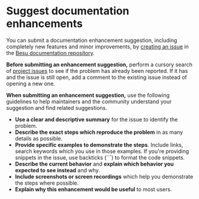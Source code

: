 # Suggest documentation enhancements

You can submit a documentation enhancement suggestion, including completely new features and minor improvements, by [creating an issue](https://docs.github.com/en/issues/tracking-your-work-with-issues/creating-an-issue) in the [Besu documentation repository](https://github.com/hyperledger/besu-docs/issues).

**Before submitting an enhancement suggestion,** perform a cursory search of [project issues](https://github.com/hyperledger/besu-docs/issues) to see if the problem has already been reported. If it has and the issue is still open, add a comment to the existing issue instead of opening a new one.

**When submitting an enhancement suggestion,** use the following guidelines to help maintainers and the community understand your suggestion and find related suggestions.

- **Use a clear and descriptive summary** for the issue to identify the problem.
- **Describe the exact steps which reproduce the problem** in as many details as possible.
- **Provide specific examples to demonstrate the steps**. Include links, search keywords which you use in those examples. If you're providing snippets in the issue, use backticks (\`\`\`) to format the code snippets.
- **Describe the current behavior** and **explain which behavior you expected to see instead** and why.
- **Include screenshots or screen recordings** which help you demonstrate the steps where possible.
- **Explain why this enhancement would be useful** to most users.